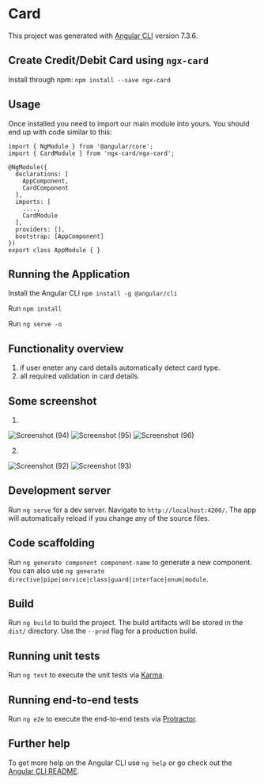 # Card

This project was generated with [Angular CLI](https://github.com/angular/angular-cli) version 7.3.6.

## Create Credit/Debit Card using `ngx-card`
Install through npm:
   `npm install --save ngx-card`
   
## Usage

Once installed you need to import our main module into yours. You should end up with code similar to this:
```
import { NgModule } from '@angular/core';
import { CardModule } from 'ngx-card/ngx-card';

@NgModule({
  declarations: [
    AppComponent,
    CardComponent
  ],
  imports: [
    ....,
    CardModule
  ],
  providers: [],
  bootstrap: [AppComponent]
})
export class AppModule { }
```

## Running the Application
Install the Angular CLI
  `npm install -g @angular/cli`
  
  Run `npm install`
  
  Run `ng serve -o`

## Functionality overview
1) if user eneter any card details automatically detect card type.
2) all required validation in card details.

## Some screenshot
 1)
![Screenshot (94)](https://user-images.githubusercontent.com/29365336/57570215-54609480-741d-11e9-896d-b5bf198399b6.png)
![Screenshot (95)](https://user-images.githubusercontent.com/29365336/57570217-5aef0c00-741d-11e9-8d3f-f484f1764bf3.png)
![Screenshot (96)](https://user-images.githubusercontent.com/29365336/57570226-65a9a100-741d-11e9-9c41-635d5d4233fb.png)

2)

![Screenshot (92)](https://user-images.githubusercontent.com/29365336/57570284-d81a8100-741d-11e9-9627-5aa11940ea96.png)
![Screenshot (93)](https://user-images.githubusercontent.com/29365336/57570288-dc469e80-741d-11e9-9c26-e93fa851c49d.png)

## Development server

Run `ng serve` for a dev server. Navigate to `http://localhost:4200/`. The app will automatically reload if you change any of the source files.

## Code scaffolding

Run `ng generate component component-name` to generate a new component. You can also use `ng generate directive|pipe|service|class|guard|interface|enum|module`.

## Build

Run `ng build` to build the project. The build artifacts will be stored in the `dist/` directory. Use the `--prod` flag for a production build.

## Running unit tests

Run `ng test` to execute the unit tests via [Karma](https://karma-runner.github.io).

## Running end-to-end tests

Run `ng e2e` to execute the end-to-end tests via [Protractor](http://www.protractortest.org/).

## Further help

To get more help on the Angular CLI use `ng help` or go check out the [Angular CLI README](https://github.com/angular/angular-cli/blob/master/README.md).
